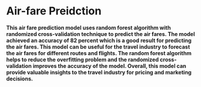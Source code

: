 <h1><strong>Air-fare Preidction</h1></strong>
<strong>
This air fare prediction model uses random forest algorithm with randomized cross-validation technique to predict the air fares. The model achieved an accuracy of 82 percent which is a good result for predicting the air fares. This model can be useful for the travel industry to forecast the air fares for different routes and flights. The random forest algorithm helps to reduce the overfitting problem and the randomized cross-validation improves the accuracy of the model. Overall, this model can provide valuable insights to the travel industry for pricing and marketing decisions.</strong>
